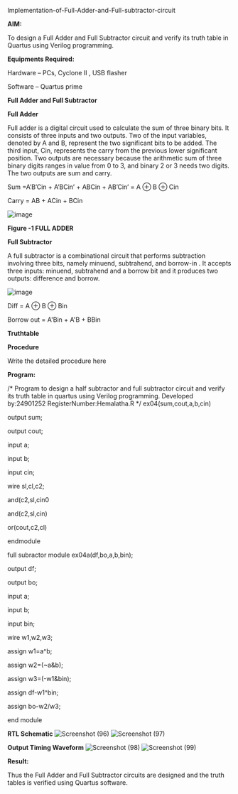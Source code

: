 

Implementation-of-Full-Adder-and-Full-subtractor-circuit

**AIM:**

To design a Full Adder and Full Subtractor circuit and verify its truth table in Quartus using Verilog programming.

**Equipments Required:**

Hardware – PCs, Cyclone II , USB flasher

Software – Quartus prime

**Full Adder and Full Subtractor**

**Full Adder**

Full adder is a digital circuit used to calculate the sum of three binary bits. It consists of three inputs and two outputs. Two of the input variables, denoted by A and B, represent the two significant bits to be added. The third input, Cin, represents the carry from the previous lower significant position. Two outputs are necessary because the arithmetic sum of three binary digits ranges in value from 0 to 3, and binary 2 or 3 needs two digits. The two outputs are sum and carry.

Sum =A’B’Cin + A’BCin’ + ABCin + AB’Cin’ = A ⊕ B ⊕ Cin 

Carry = AB + ACin + BCin

![image](https://github.com/naavaneetha/FULL_ADDER_SUBTRACTOR/assets/154305477/0f30ba51-5ffb-4198-845f-18e054f675e7)

**Figure -1 FULL ADDER**

**Full Subtractor**

A full subtractor is a combinational circuit that performs subtraction involving three bits, namely minuend, subtrahend, and borrow-in . It accepts three inputs: minuend, subtrahend and a borrow bit and it produces two outputs: difference and borrow.

![image](https://github.com/naavaneetha/FULL_ADDER_SUBTRACTOR/assets/154305477/02b24f51-ab51-4304-9ad6-7b81ffc1ead5)

Diff = A ⊕ B ⊕ Bin 

Borrow out = A'Bin + A'B + BBin

**Truthtable**

**Procedure**

Write the detailed procedure here

**Program:**

/* Program to design a half subtractor and full subtractor circuit and verify its truth table in quartus using Verilog programming.
Developed by:24901252
RegisterNumber:Hemalatha.R
*/
ex04(sum,cout,a,b,cin)

output sum;

output cout;

input a;

input b;

input cin;

wire sl,cl,c2;

and(c2,sl,cin0

and(c2,sl,cin)

or(cout,c2,cl)

endmodule

full subractor module ex04a(df,bo,a,b,bin);

output df;

output bo;

input a;

input b;

input bin;

wire w1,w2,w3;

assign w1=a^b;

assign w2=(~a&b);

assign w3=(-w1&bin);

assign df-w1^bin;

assign bo-w2/w3;

end module

**RTL Schematic**
![Screenshot (96)](https://github.com/user-attachments/assets/9c32cd6e-37df-4d95-a705-891105a2b4a9)
![Screenshot (97)](https://github.com/user-attachments/assets/b6ab9aea-3515-4e19-b022-3e7df9cc3203)

**Output Timing Waveform**
![Screenshot (98)](https://github.com/user-attachments/assets/81d7899c-9f16-408c-898e-d251dae4f21f)
![Screenshot (99)](https://github.com/user-attachments/assets/59eb0278-e8d2-424a-a6c8-d2216a7ea9a8)


**Result:**

Thus the Full Adder and Full Subtractor circuits are designed and the truth tables is verified using Quartus software.



